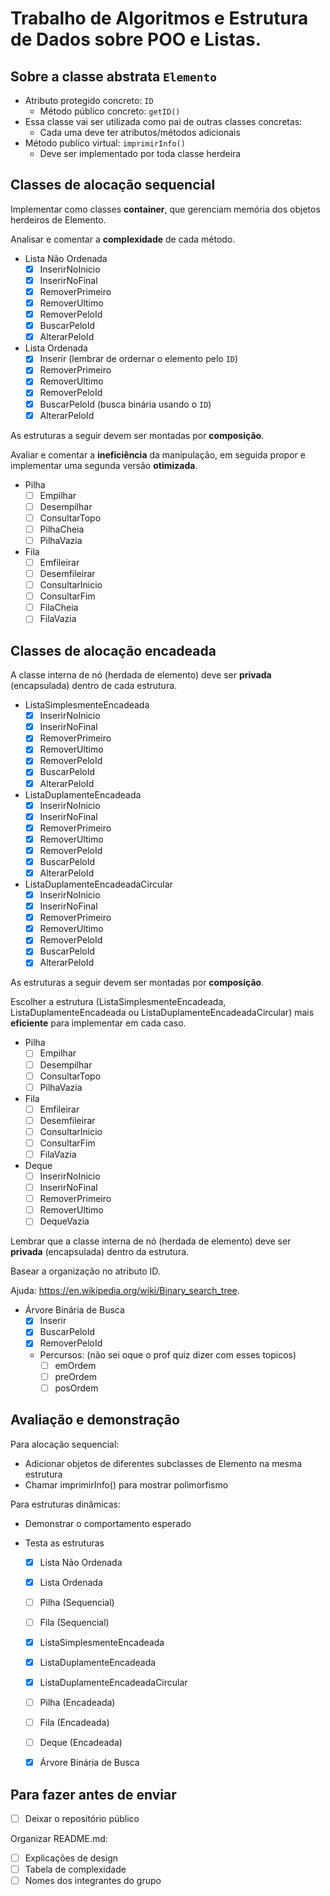 # Trabalho de Algoritmos e Estrutura de Dados sobre POO e Listas. 

## Sobre a classe abstrata `Elemento`

- Atributo protegido concreto: `ID`
  - Método público concreto: `getID()`
- Essa classe vai ser utilizada como pai de outras classes concretas:
  - Cada uma deve ter atributos/métodos adicionais
- Método publico virtual: `imprimirInfo()`
  - Deve ser implementado por toda classe herdeira

## Classes de alocação sequencial

Implementar como classes **container**, que gerenciam memória dos objetos herdeiros de Elemento.

Analisar e comentar a **complexidade** de cada método.

- Lista Não Ordenada
  - [X] InserirNoInicio
  - [X] InserirNoFinal
  - [X] RemoverPrimeiro
  - [X] RemoverUltimo
  - [X] RemoverPeloId
  - [X] BuscarPeloId
  - [X] AlterarPeloId

- Lista Ordenada
  - [X] Inserir (lembrar de ordernar o elemento pelo `ID`)
  - [X] RemoverPrimeiro
  - [X] RemoverUltimo
  - [X] RemoverPeloId
  - [X] BuscarPeloId (busca binária usando o `ID`)
  - [X] AlterarPeloId

As estruturas a seguir devem ser montadas por **composição**.

Avaliar e comentar a **ineficiência** da manipulação, em seguida propor e implementar uma segunda versão **otimizada**.

- Pilha
  - [ ] Empilhar
  - [ ] Desempilhar
  - [ ] ConsultarTopo
  - [ ] PilhaCheia
  - [ ] PilhaVazia

- Fila
  - [ ] Emfileirar
  - [ ] Desemfileirar
  - [ ] ConsultarInicio
  - [ ] ConsultarFim
  - [ ] FilaCheia
  - [ ] FilaVazia

## Classes de alocação encadeada

A classe interna de nó (herdada de elemento) deve ser **privada** (encapsulada) dentro de cada estrutura.

- ListaSimplesmenteEncadeada
  - [X] InserirNoInicio
  - [X] InserirNoFinal
  - [X] RemoverPrimeiro
  - [X] RemoverUltimo
  - [X] RemoverPeloId
  - [X] BuscarPeloId
  - [X] AlterarPeloId

- ListaDuplamenteEncadeada
  - [X] InserirNoInicio
  - [X] InserirNoFinal
  - [X] RemoverPrimeiro
  - [X] RemoverUltimo
  - [X] RemoverPeloId
  - [X] BuscarPeloId
  - [X] AlterarPeloId

- ListaDuplamenteEncadeadaCircular
  - [X] InserirNoInicio
  - [X] InserirNoFinal
  - [X] RemoverPrimeiro
  - [X] RemoverUltimo
  - [X] RemoverPeloId
  - [X] BuscarPeloId
  - [X] AlterarPeloId

As estruturas a seguir devem ser montadas por **composição**.

Escolher a estrutura (ListaSimplesmenteEncadeada, ListaDuplamenteEncadeada ou ListaDuplamenteEncadeadaCircular) mais **eficiente** para implementar em cada caso.

- Pilha
  - [ ] Empilhar
  - [ ] Desempilhar
  - [ ] ConsultarTopo
  - [ ] PilhaVazia

- Fila
  - [ ] Emfileirar
  - [ ] Desemfileirar
  - [ ] ConsultarInicio
  - [ ] ConsultarFim
  - [ ] FilaVazia

- Deque
  - [ ] InserirNoInicio
  - [ ] InserirNoFinal
  - [ ] RemoverPrimeiro
  - [ ] RemoverUltimo
  - [ ] DequeVazia

Lembrar que a classe interna de nó (herdada de elemento) deve ser **privada** (encapsulada) dentro da estrutura.

Basear a organização no atributo ID.

Ajuda: https://en.wikipedia.org/wiki/Binary_search_tree.

- Árvore Binária de Busca
  - [X] Inserir
  - [X] BuscarPeloId
  - [X] RemoverPeloId
  - Percursos: (não sei oque o prof quiz dizer com esses topicos)
    - [ ] emOrdem
    - [ ] preOrdem
    - [ ] posOrdem

## Avaliação e demonstração

Para alocação sequencial:
- Adicionar objetos de diferentes subclasses de Elemento na mesma estrutura
- Chamar imprimirInfo() para mostrar polimorfismo

Para estruturas dinâmicas:
- Demonstrar o comportamento esperado

- Testa as estruturas
  - [X] Lista Não Ordenada
  - [X] Lista Ordenada
  - [ ] Pilha (Sequencial)
  - [ ] Fila (Sequencial)
  - [X] ListaSimplesmenteEncadeada
  - [X] ListaDuplamenteEncadeada
  - [X] ListaDuplamenteEncadeadaCircular
  - [ ] Pilha (Encadeada)
  - [ ] Fila (Encadeada)
  - [ ] Deque (Encadeada)
  - [X] Árvore Binária de Busca

    
## Para fazer antes de enviar

- [ ] Deixar o repositório público

Organizar README.md:
- [ ] Explicações de design
- [ ] Tabela de complexidade
- [ ] Nomes dos integrantes do grupo
